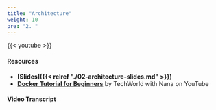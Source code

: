 ```yaml
---
title: "Architecture"
weight: 10
pre: "2. "
---
```


{{< youtube >}}

#### Resources

* **[Slides]({{< relref "./02-architecture-slides.md" >}})**
* **[Docker Tutorial for Beginners](https://www.youtube.com/watch?v=3c-iBn73dDE)** by TechWorld with Nana on YouTube

#### Video Transcript


